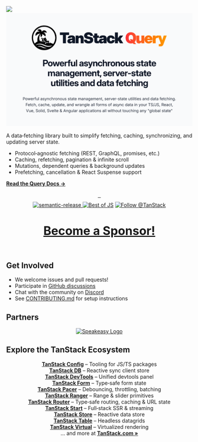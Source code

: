 <img referrerpolicy="no-referrer-when-downgrade" src="https://static.scarf.sh/a.png?x-pxid=be2d8a11-9712-4c1d-9963-580b2d4fb133" />

<div align="center">
  <img src="./media/header_query.png" >
</div>

A data‑fetching library built to simplify fetching, caching, synchronizing, and updating server state.

- Protocol‑agnostic fetching (REST, GraphQL, promises, etc.)
- Caching, refetching, pagination & infinite scroll
- Mutations, dependent queries & background updates
- Prefetching, cancellation & React Suspense support

<a href="https://tanstack.com/query" style="font-weight: bold">Read the Query Docs →</a>
<br />

<div align="center" style="display: flex; gap: 10px; flex-direction: column; justify-content: center;">

<div align="center">
<a href="https://www.npmjs.com/package/@tanstack/query-core" target="\_parent">
  <img alt="" src="https://img.shields.io/npm/dm/@tanstack/query-core.svg" alt="npm downloads" />
</a>
 <a href="https://github.com/TanStack/query/" target="\_parent">
  <img alt="" src="https://img.shields.io/github/stars/TanStack/query.svg?style=social&label=Star" alt="GitHub stars" />
</a>
<a href="https://bundlejs.com/?q=%40tanstack%2Freact-query&config=%7B%22esbuild%22%3A%7B%22external%22%3A%5B%22react%22%2C%22react-dom%22%5D%7D%7D&badge=" target="\_parent">
  <img alt="" src="https://deno.bundlejs.com/?q=@tanstack/react-query&config={%22esbuild%22:{%22external%22:[%22react%22,%22react-dom%22]}}&badge=detailed" alt="Bundle size" />
</a>
</div>

<div align="center">
<a href="#badge">
    <img alt="semantic-release" src="https://img.shields.io/badge/%20%20%F0%9F%93%A6%F0%9F%9A%80-semantic--release-e10079.svg">
  </a>
<a href="https://bestofjs.org/projects/tanstack-query"><img alt="Best of JS" src="https://img.shields.io/endpoint?url=https://bestofjs-serverless.now.sh/api/project-badge?fullName=TanStack%2Fquery%26since=daily" /></a>
  <a href="https://twitter.com/tan_stack"><img src="https://img.shields.io/twitter/follow/tan_stack.svg?style=social" alt="Follow @TanStack"/></a>
</div>

<div align="center" style="font-size: 2rem; font-weight: bolder;">

[Become a Sponsor!](https://github.com/sponsors/tannerlinsley/)

</div>

</div>

## Get Involved

- We welcome issues and pull requests!
- Participate in [GitHub discussions](https://github.com/TanStack/query/discussions)
- Chat with the community on [Discord](https://discord.com/invite/WrRKjPJ)
- See [CONTRIBUTING.md](./CONTRIBUTING.md) for setup instructions

## Partners

<div style="display: flex; flex-wrap: wrap; gap: 50px; justify-content: center; align-items: center;">
<a href="https://www.speakeasy.com/product/react-query?utm_source=tanstack&utm_campaign=tanstack">
  <picture>
    <source
      srcset="https://tanstack.com/assets/speakeasy-dark-BjP-Hd9M.svg"
      media="(prefers-color-scheme: dark)"
    />
    <source
      srcset="https://tanstack.com/assets/speakeasy-light-UpY7QmwQ.svg"
      media="(prefers-color-scheme: light)"
    />
    <!-- fallback -->
    <img
      src="https://tanstack.com/assets/speakeasy-light-UpY7QmwQ.svg"
      alt="Speakeasy Logo"
    />
  </picture>
</a>
</div>

## Explore the TanStack Ecosystem

<div align="center">
<a href="https://github.com/tanstack/config" style="font-weight: bold;">TanStack Config</a> – Tooling for JS/TS packages <br/>
  <a href="https://github.com/tanstack/db" style="font-weight: bold;">TanStack DB</a> – Reactive sync client store <br/>
  <a href="https://github.com/tanstack/devtools" style="font-weight: bold;">TanStack DevTools</a> – Unified devtools panel <br/>
  <a href="https://github.com/tanstack/form" style="font-weight: bold;">TanStack Form</a> – Type‑safe form state <br/>
  <a href="https://github.com/tanstack/pacer" style="font-weight: bold;">TanStack Pacer</a> – Debouncing, throttling, batching <br/>
  <a href="https://github.com/tanstack/ranger" style="font-weight: bold;">TanStack Ranger</a> – Range & slider primitives <br/>
  <a href="https://github.com/tanstack/router" style="font-weight: bold;">TanStack Router</a> –  Type‑safe routing, caching & URL state<br/>
  <a href="https://github.com/tanstack/router" style="font-weight: bold;">TanStack Start</a> –  Full‑stack SSR & streaming<br/>
  <a href="https://github.com/tanstack/store" style="font-weight: bold;">TanStack Store</a> – Reactive data store <br/>
  <a href="https://github.com/tanstack/table" style="font-weight: bold;">TanStack Table</a> – Headless datagrids <br/>
  <a href="https://github.com/tanstack/virtual" style="font-weight: bold;">TanStack Virtual</a> – Virtualized rendering <br/>
  … and more at <a href="https://tanstack.com" style="font-weight: bold;">TanStack.com »</a>
</div>

<!-- Use the force, Luke -->
